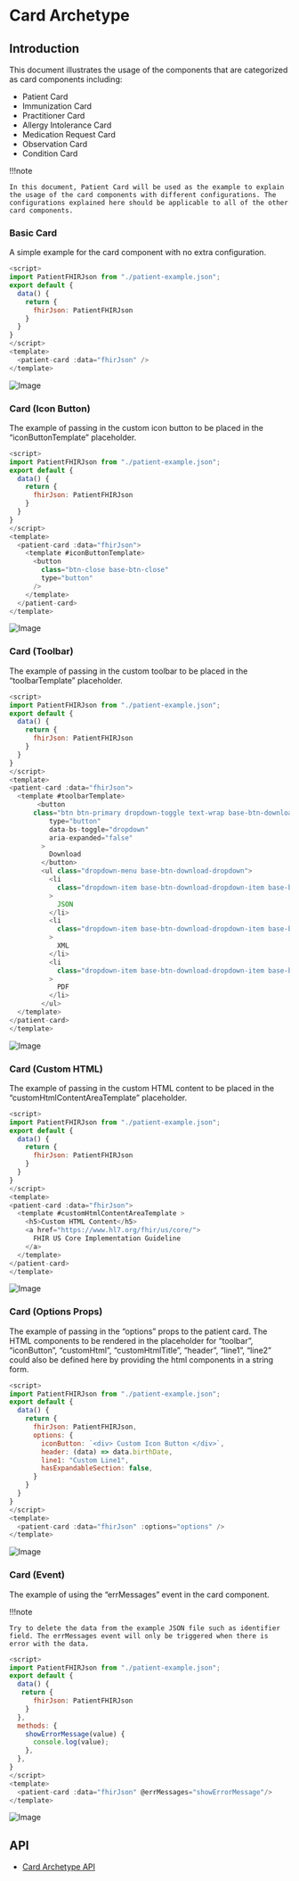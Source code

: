# Card Archetype

## Introduction

This document illustrates the usage of the components that are categorized as card components including:

- Patient Card
- Immunization Card
- Practitioner Card
- Allergy Intolerance Card
- Medication Request Card
- Observation Card
- Condition Card

!!!note

    In this document, Patient Card will be used as the example to explain the usage of the card components with different configurations. The configurations explained here should be applicable to all of the other card components.

### Basic Card

A simple example for the card component with no extra configuration.

```javascript linenums="1"
<script>
import PatientFHIRJson from "./patient-example.json";
export default {
  data() {
    return {
      fhirJson: PatientFHIRJson
    }
  }
}
</script>
<template>
  <patient-card :data="fhirJson" />
</template>
```

![Image](img/1.jpg)

### Card (Icon Button)

The example of passing in the custom icon button to be placed in the “iconButtonTemplate” placeholder.

```javascript linenums="1"
<script>
import PatientFHIRJson from "./patient-example.json";
export default {
  data() {
    return {
      fhirJson: PatientFHIRJson
    }
  }
}
</script>
<template>
  <patient-card :data="fhirJson">
    <template #iconButtonTemplate>
      <button
        class="btn-close base-btn-close"
        type="button"
      />
    </template>
  </patient-card>
</template>
```

![Image](img/2.jpg)

### Card (Toolbar)

The example of passing in the custom toolbar to be placed in the “toolbarTemplate” placeholder.

```javascript linenums="1"
<script>
import PatientFHIRJson from "./patient-example.json";
export default {
  data() {
    return {
      fhirJson: PatientFHIRJson
    }
  }
}
</script>
<template>
<patient-card :data="fhirJson">
  <template #toolbarTemplate>
       <button
      class="btn btn-primary dropdown-toggle text-wrap base-btn-download"
          type="button"
          data-bs-toggle="dropdown"
          aria-expanded="false"
        >
          Download
        </button>
        <ul class="dropdown-menu base-btn-download-dropdown">
          <li
            class="dropdown-item base-btn-download-dropdown-item base-btn-download-dropdown-item-json"
          >
            JSON
          </li>
          <li
            class="dropdown-item base-btn-download-dropdown-item base-btn-download-dropdown-item-xml"
          >
            XML
          </li>
          <li
            class="dropdown-item base-btn-download-dropdown-item base-btn-download-dropdown-item-pdf"
          >
            PDF
          </li>
        </ul>
  </template>
</patient-card>
</template>
```

![Image](img/3.jpg)

### Card (Custom HTML)

The example of passing in the custom HTML content to be placed in the “customHtmlContentAreaTemplate” placeholder.

```javascript linenums="1"
<script>
import PatientFHIRJson from "./patient-example.json";
export default {
  data() {
    return {
      fhirJson: PatientFHIRJson
    }
  }
}
</script>
<template>
<patient-card :data="fhirJson">
  <template #customHtmlContentAreaTemplate >
    <h5>Custom HTML Content</h5>
    <a href="https://www.hl7.org/fhir/us/core/">
      FHIR US Core Implementation Guideline
    </a>
  </template>
</patient-card>
</template>
```

![Image](img/4.jpg)

### Card (Options Props)

The example of passing in the “options” props to the patient card. The HTML components to be rendered in the placeholder for “toolbar”, “iconButton”, “customHtml”, “customHtmlTitle”, “header”, “line1”, “line2” could also be defined here by providing the html components in a string form.

```javascript linenums="1"
<script>
import PatientFHIRJson from "./patient-example.json";
export default {
  data() {
    return {
      fhirJson: PatientFHIRJson,
      options: {
        iconButton: `<div> Custom Icon Button </div>`,
        header: (data) => data.birthDate,
        line1: "Custom Line1",
        hasExpandableSection: false,
      }
    }
  }
}
</script>
<template>
  <patient-card :data="fhirJson" :options="options" />
</template>
```

![Image](img/5.jpg)

### Card (Event)

The example of using the “errMessages” event in the card component.

!!!note

    Try to delete the data from the example JSON file such as identifier field. The errMessages event will only be triggered when there is error with the data.

```javascript linenums="1"
<script>
import PatientFHIRJson from "./patient-example.json";
export default {
  data() {
   return {
      fhirJson: PatientFHIRJson
    }
  },
  methods: {
    showErrorMessage(value) {
      console.log(value);
    },
  },
}
</script>
<template>
  <patient-card :data="fhirJson" @errMessages="showErrorMessage"/>
</template>
```

![Image](img/6.jpg)

## API

- [Card Archetype API](../../components-api/archetype-card.md)
